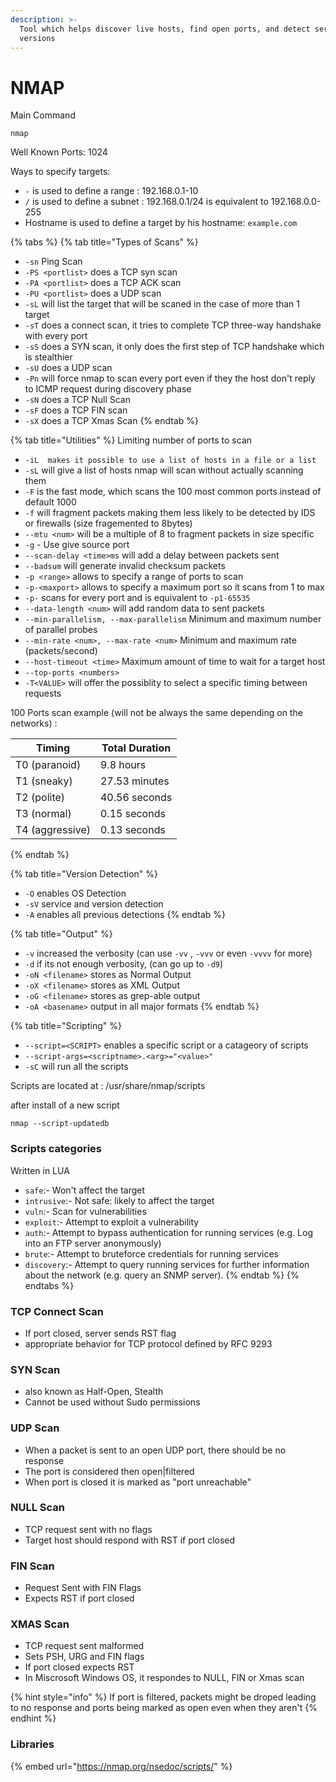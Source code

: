```yaml
---
description: >-
  Tool which helps discover live hosts, find open ports, and detect service
  versions
---
```


# NMAP

Main Command

```
nmap
```

Well Known Ports: 1024

Ways to specify targets:

* `-` is used to define a range : 192.168.0.1-10
* `/` is used to define a subnet : 192.168.0.1/24 is equivalent to 192.168.0.0-255
* Hostname is used to define a target by his hostname: `example.com`&#x20;

{% tabs %}
{% tab title="Types of Scans" %}
- `-sn`  Ping Scan
- `-PS <portlist>` does a TCP syn scan
- `-PA <portlist>` does a TCP ACK scan
- `-PU <portlist>` does a UDP scan
- `-sL` will list the target that will be scaned in the case of more than 1 target
- `-sT` does a connect scan, it tries to complete TCP three-way handshake with every port
- `-sS` does a SYN scan, it only does the first step of TCP handshake which is stealthier
- `-sU` does a UDP scan
- `-Pn` will force nmap to scan every port even if they the host don't reply to ICMP request during discovery phase
- `-sN` does a TCP Null Scan
- `-sF` does a TCP FIN scan
- `-sX` does a TCP Xmas Scan
{% endtab %}

{% tab title="Utilities" %}
Limiting number of ports to scan

* `-iL  makes it possible to use a list of hosts in a file or a list`
* `-sL` will give a list of hosts nmap will scan without actually scanning them&#x20;
* `-F` is the fast mode, which scans the 100 most common ports instead of default 1000
* `-f` will fragment packets making them less likely to be detected by IDS or firewalls (size fragemented to 8bytes)
* `--mtu <num>` will be a multiple of 8 to fragment packets in size specific
* `-g` - Use give source port
* `--scan-delay <time>ms` will add a delay between packets sent
* `--badsum` will generate invalid checksum packets
* `-p <range>` allows to specify a range of ports to scan
* `-p-<maxport>` allows to specify a maximum port so it scans from 1 to max
* `-p-` scans for every port and is equivalent to `-p1-65535`
* `--data-length <num>` will add random data to sent packets
* `--min-parallelism, --max-parallelism` Minimum and maximum number of parallel probes
* `--min-rate <num>, --max-rate <num>` Minimum and maximum rate (packets/second)
* `--host-timeout <time>` Maximum amount of time to wait for a target host
* `--top-ports <numbers>`&#x20;
* `-T<VALUE>`  will offer the possiblity to select a specific timing between requests

100 Ports scan example (will not be always the same depending on the networks) :

| Timing          | Total Duration |
| --------------- | -------------- |
| T0 (paranoid)   | 9.8 hours      |
| T1 (sneaky)     | 27.53 minutes  |
| T2 (polite)     | 40.56 seconds  |
| T3 (normal)     | 0.15 seconds   |
| T4 (aggressive) | 0.13 seconds   |
{% endtab %}

{% tab title="Version Detection" %}
* `-O` enables OS Detection
* `-sV` service and version detection
* `-A` enables all previous detections&#x20;
{% endtab %}

{% tab title="Output" %}
* `-v` increased the verbosity (can use `-vv` , `-vvv`  or even `-vvvv` for more)
* `-d` if its not enough verbosity, (can go up to `-d9`)
* `-oN <filename>` stores as Normal Output
* `-oX <filename>` stores as XML Output
* `-oG <filename>` stores as grep-able output
* `-oA <basename>` output in all major formats
{% endtab %}

{% tab title="Scripting" %}
* `--script=<SCRIPT>` enables a specific script or a catageory of scripts
* `--script-args=<scriptname>.<arg>="<value>"`
* `-sC` will run all the scripts&#x20;

Scripts are located at : /usr/share/nmap/scripts

after install of a new script

```
nmap --script-updatedb
```



### Scripts categories

Written in LUA

* `safe`:- Won't affect the target
* `intrusive`:- Not safe: likely to affect the target
* `vuln`:- Scan for vulnerabilities
* `exploit`:- Attempt to exploit a vulnerability
* `auth`:- Attempt to bypass authentication for running services (e.g. Log into an FTP server anonymously)
* `brute`:- Attempt to bruteforce credentials for running services
* `discovery`:- Attempt to query running services for further information about the network (e.g. query an SNMP server).
{% endtab %}
{% endtabs %}

### TCP Connect Scan

* If port closed, server sends RST flag
* appropriate behavior for TCP protocol defined by RFC 9293

### SYN Scan

* also known as Half-Open, Stealth
* Cannot be used without Sudo permissions

### UDP Scan

* When a packet is sent to an open UDP port, there should be no response
* The port is considered then open|filtered
* When port is closed it is marked as "port unreachable"

### NULL Scan

* TCP request sent with no flags
* Target host should respond with RST if port closed

### FIN Scan

* Request Sent with FIN Flags
* Expects RST if port closed

### XMAS Scan

* TCP request sent malformed
* Sets PSH, URG and FIN flags
* If port closed expects RST
* In Miscrosoft Windows OS, it respondes to NULL, FIN or Xmas scan

{% hint style="info" %}
If port is filtered, packets might be droped leading to no response and ports being marked as open even when they aren't
{% endhint %}

### Libraries

{% embed url="https://nmap.org/nsedoc/scripts/" %}
